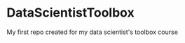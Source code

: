 DataScientistToolbox
====================

My first repo created for my data scientist's toolbox course
